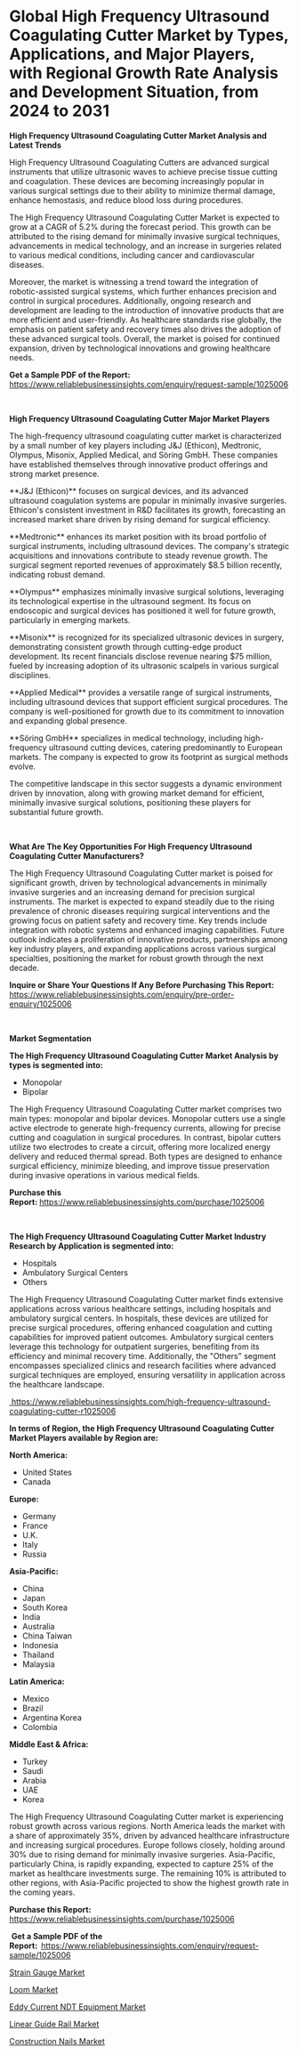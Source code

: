 <p><h1>Global High Frequency Ultrasound Coagulating Cutter Market by Types, Applications, and Major Players, with Regional Growth Rate Analysis and Development Situation, from 2024 to 2031</h1></p><p><strong>High Frequency Ultrasound Coagulating Cutter Market Analysis and Latest Trends</strong></p>
<p><p>High Frequency Ultrasound Coagulating Cutters are advanced surgical instruments that utilize ultrasonic waves to achieve precise tissue cutting and coagulation. These devices are becoming increasingly popular in various surgical settings due to their ability to minimize thermal damage, enhance hemostasis, and reduce blood loss during procedures. </p><p>The High Frequency Ultrasound Coagulating Cutter Market is expected to grow at a CAGR of 5.2% during the forecast period. This growth can be attributed to the rising demand for minimally invasive surgical techniques, advancements in medical technology, and an increase in surgeries related to various medical conditions, including cancer and cardiovascular diseases. </p><p>Moreover, the market is witnessing a trend toward the integration of robotic-assisted surgical systems, which further enhances precision and control in surgical procedures. Additionally, ongoing research and development are leading to the introduction of innovative products that are more efficient and user-friendly. As healthcare standards rise globally, the emphasis on patient safety and recovery times also drives the adoption of these advanced surgical tools. Overall, the market is poised for continued expansion, driven by technological innovations and growing healthcare needs.</p></p>
<p><strong>Get a Sample PDF of the Report:&nbsp;</strong> <a href="https://www.reliablebusinessinsights.com/enquiry/request-sample/1025006?utm_campaign=1780&utm_medium=2&utm_source=Github&utm_content=ia&utm_term=29102024&utm_id=high-frequency-ultrasound-coagulating-cutter">https://www.reliablebusinessinsights.com/enquiry/request-sample/1025006</a></p>
<p>&nbsp;</p>
<p><strong>High Frequency Ultrasound Coagulating Cutter Major Market Players</strong></p>
<p><p>The high-frequency ultrasound coagulating cutter market is characterized by a small number of key players including J&J (Ethicon), Medtronic, Olympus, Misonix, Applied Medical, and Söring GmbH. These companies have established themselves through innovative product offerings and strong market presence.</p><p>**J&J (Ethicon)** focuses on surgical devices, and its advanced ultrasound coagulation systems are popular in minimally invasive surgeries. Ethicon's consistent investment in R&D facilitates its growth, forecasting an increased market share driven by rising demand for surgical efficiency.</p><p>**Medtronic** enhances its market position with its broad portfolio of surgical instruments, including ultrasound devices. The company's strategic acquisitions and innovations contribute to steady revenue growth. The surgical segment reported revenues of approximately $8.5 billion recently, indicating robust demand.</p><p>**Olympus** emphasizes minimally invasive surgical solutions, leveraging its technological expertise in the ultrasound segment. Its focus on endoscopic and surgical devices has positioned it well for future growth, particularly in emerging markets.</p><p>**Misonix** is recognized for its specialized ultrasonic devices in surgery, demonstrating consistent growth through cutting-edge product development. Its recent financials disclose revenue nearing $75 million, fueled by increasing adoption of its ultrasonic scalpels in various surgical disciplines.</p><p>**Applied Medical** provides a versatile range of surgical instruments, including ultrasound devices that support efficient surgical procedures. The company is well-positioned for growth due to its commitment to innovation and expanding global presence.</p><p>**Söring GmbH** specializes in medical technology, including high-frequency ultrasound cutting devices, catering predominantly to European markets. The company is expected to grow its footprint as surgical methods evolve.</p><p>The competitive landscape in this sector suggests a dynamic environment driven by innovation, along with growing market demand for efficient, minimally invasive surgical solutions, positioning these players for substantial future growth.</p></p>
<p>&nbsp;</p>
<p><strong>What Are The Key Opportunities For High Frequency Ultrasound Coagulating Cutter Manufacturers?</strong></p>
<p><p>The High Frequency Ultrasound Coagulating Cutter market is poised for significant growth, driven by technological advancements in minimally invasive surgeries and an increasing demand for precision surgical instruments. The market is expected to expand steadily due to the rising prevalence of chronic diseases requiring surgical interventions and the growing focus on patient safety and recovery time. Key trends include integration with robotic systems and enhanced imaging capabilities. Future outlook indicates a proliferation of innovative products, partnerships among key industry players, and expanding applications across various surgical specialties, positioning the market for robust growth through the next decade.</p></p>
<p><strong>Inquire or Share Your Questions If Any Before Purchasing This Report:</strong> <a href="https://www.reliablebusinessinsights.com/enquiry/pre-order-enquiry/1025006?utm_campaign=1780&utm_medium=2&utm_source=Github&utm_content=ia&utm_term=29102024&utm_id=high-frequency-ultrasound-coagulating-cutter">https://www.reliablebusinessinsights.com/enquiry/pre-order-enquiry/1025006</a></p>
<p>&nbsp;</p>
<p><strong>Market Segmentation</strong></p>
<p><strong>The High Frequency Ultrasound Coagulating Cutter Market Analysis by types is segmented into:</strong></p>
<p><ul><li>Monopolar</li><li>Bipolar</li></ul></p>
<p><p>The High Frequency Ultrasound Coagulating Cutter market comprises two main types: monopolar and bipolar devices. Monopolar cutters use a single active electrode to generate high-frequency currents, allowing for precise cutting and coagulation in surgical procedures. In contrast, bipolar cutters utilize two electrodes to create a circuit, offering more localized energy delivery and reduced thermal spread. Both types are designed to enhance surgical efficiency, minimize bleeding, and improve tissue preservation during invasive operations in various medical fields.</p></p>
<p><strong>Purchase this Report:&nbsp;</strong><a href="https://www.reliablebusinessinsights.com/purchase/1025006?utm_campaign=1780&utm_medium=2&utm_source=Github&utm_content=ia&utm_term=29102024&utm_id=high-frequency-ultrasound-coagulating-cutter">https://www.reliablebusinessinsights.com/purchase/1025006</a></p>
<p>&nbsp;</p>
<p><strong>The High Frequency Ultrasound Coagulating Cutter Market Industry Research by Application is segmented into:</strong></p>
<p><ul><li>Hospitals</li><li>Ambulatory Surgical Centers</li><li>Others</li></ul></p>
<p><p>The High Frequency Ultrasound Coagulating Cutter market finds extensive applications across various healthcare settings, including hospitals and ambulatory surgical centers. In hospitals, these devices are utilized for precise surgical procedures, offering enhanced coagulation and cutting capabilities for improved patient outcomes. Ambulatory surgical centers leverage this technology for outpatient surgeries, benefiting from its efficiency and minimal recovery time. Additionally, the "Others" segment encompasses specialized clinics and research facilities where advanced surgical techniques are employed, ensuring versatility in application across the healthcare landscape.</p></p>
<p><a href="https://www.reliablebusinessinsights.com/high-frequency-ultrasound-coagulating-cutter-r1025006?utm_campaign=1780&utm_medium=2&utm_source=Github&utm_content=ia&utm_term=29102024&utm_id=high-frequency-ultrasound-coagulating-cutter">&nbsp;https://www.reliablebusinessinsights.com/high-frequency-ultrasound-coagulating-cutter-r1025006</a></p>
<p><strong>In terms of Region, the High Frequency Ultrasound Coagulating Cutter Market Players available by Region are:</strong></p>
<p>
    <p> <strong> North America: </strong>
        <ul>
            <li>United States</li>
            <li>Canada</li>
        </ul>
        </p> 
    <p> <strong> Europe: </strong>
        <ul>
            <li>Germany</li>
            <li>France</li>
            <li>U.K.</li>
            <li>Italy</li>
            <li>Russia</li>
        </ul>
        </p> 
    <p> <strong> Asia-Pacific: </strong>
        <ul>
            <li>China</li>
            <li>Japan</li>
            <li>South Korea</li>
            <li>India</li>
            <li>Australia</li>
            <li>China Taiwan</li>
            <li>Indonesia</li>
            <li>Thailand</li>
            <li>Malaysia</li>
        </ul>
        </p> 
    <p> <strong> Latin America: </strong>
        <ul>
            <li>Mexico</li>
            <li>Brazil</li>
            <li>Argentina Korea</li>
            <li>Colombia</li>
        </ul>
        </p> 
    <p> <strong> Middle East & Africa: </strong>
        <ul>
            <li>Turkey</li>
            <li>Saudi</li>
            <li>Arabia</li>
            <li>UAE</li>
            <li>Korea</li>
        </ul>
    </p>
    </p>
<p><p>The High Frequency Ultrasound Coagulating Cutter market is experiencing robust growth across various regions. North America leads the market with a share of approximately 35%, driven by advanced healthcare infrastructure and increasing surgical procedures. Europe follows closely, holding around 30% due to rising demand for minimally invasive surgeries. Asia-Pacific, particularly China, is rapidly expanding, expected to capture 25% of the market as healthcare investments surge. The remaining 10% is attributed to other regions, with Asia-Pacific projected to show the highest growth rate in the coming years.</p></p>
<p><strong>Purchase this Report: </strong><a href="https://www.reliablebusinessinsights.com/purchase/1025006?utm_campaign=1780&utm_medium=2&utm_source=Github&utm_content=ia&utm_term=29102024&utm_id=high-frequency-ultrasound-coagulating-cutter">https://www.reliablebusinessinsights.com/purchase/1025006</a></p>
<p>&nbsp;<strong>Get a Sample PDF of the Report:&nbsp;&nbsp;</strong><a href="https://www.reliablebusinessinsights.com/enquiry/request-sample/1025006?utm_campaign=1780&utm_medium=2&utm_source=Github&utm_content=ia&utm_term=29102024&utm_id=high-frequency-ultrasound-coagulating-cutter">https://www.reliablebusinessinsights.com/enquiry/request-sample/1025006</a></p>
<p><strong></strong></p>
<p><p><a href="https://www.linkedin.com/pulse/consumer-behavior-shifts-strain-gauge-market-demand-kpsee?utm_campaign=1780&utm_medium=2&utm_source=Github&utm_content=ia&utm_term=29102024&utm_id=high-frequency-ultrasound-coagulating-cutter">Strain Gauge Market</a></p><p><a href="https://www.linkedin.com/pulse/loom-market-forecast-global-trends-analysis-from-2024-zqtle?utm_campaign=1780&utm_medium=2&utm_source=Github&utm_content=ia&utm_term=29102024&utm_id=high-frequency-ultrasound-coagulating-cutter">Loom Market</a></p><p><a href="https://www.linkedin.com/pulse/global-eddy-current-ndt-equipment-market-forecast-2024-tjygc?utm_campaign=1780&utm_medium=2&utm_source=Github&utm_content=ia&utm_term=29102024&utm_id=high-frequency-ultrasound-coagulating-cutter">Eddy Current NDT Equipment Market</a></p><p><a href="https://www.linkedin.com/pulse/pioneering-growth-analyzing-global-linear-guide-rail-e99se?utm_campaign=1780&utm_medium=2&utm_source=Github&utm_content=ia&utm_term=29102024&utm_id=high-frequency-ultrasound-coagulating-cutter">Linear Guide Rail Market</a></p><p><a href="https://www.linkedin.com/pulse/pioneering-growth-analyzing-global-construction-nails-market-5stre?utm_campaign=1780&utm_medium=2&utm_source=Github&utm_content=ia&utm_term=29102024&utm_id=high-frequency-ultrasound-coagulating-cutter">Construction Nails Market</a></p></p>